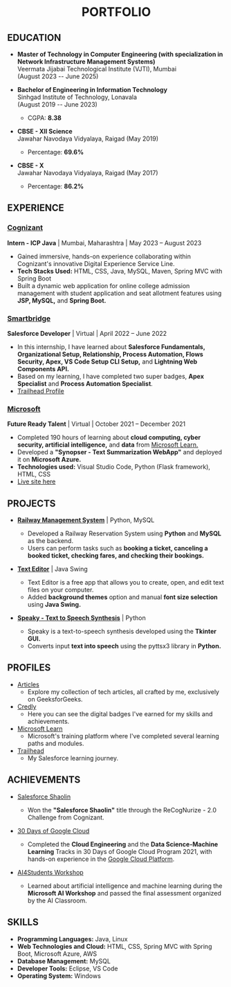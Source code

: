 <h1 align="center">PORTFOLIO</h1>

## EDUCATION

- **Master of Technology in Computer Engineering (with specialization in Network Infrastructure Management Systems)**
   <br>
   Veermata Jijabai Technological Institute (VJTI), Mumbai
  <br>
   (August 2023 -- June 2025)

- **Bachelor of Engineering in Information Technology**
  <br>
   Sinhgad Institute of Technology, Lonavala
   <br>
  (August 2019 -- June 2023)
  - CGPA: **8.38**

- **CBSE - XII Science**
  <br>
  Jawahar Navodaya Vidyalaya, Raigad (May 2019)
  - Percentage: **69.6%**
 
- **CBSE - X**
  <br>
  Jawahar Navodaya Vidyalaya, Raigad (May 2017)
  - Percentage: **86.2%**


## EXPERIENCE

### [Cognizant](https://drive.google.com/file/d/1MOVe1sSVTi5y5fQ9HPnBwG-TTolBwaEY/view)
**Intern - ICP Java** | Mumbai, Maharashtra | May 2023 – August 2023
 - Gained immersive, hands-on experience collaborating within Cognizant's innovative Digital Experience Service Line.
 - **Tech Stacks Used:** HTML, CSS, Java, MySQL, Maven, Spring MVC with Spring Boot
 - Built a dynamic web application for online college admission management with student application and seat allotment features using **JSP, MySQL,** and **Spring Boot.**


### [Smartbridge](https://smartinternz.com/internships/salesforce_certificates/4b5b81483048c8942ed00caaa17b9535)  
**Salesforce Developer** | Virtual | April 2022 – June 2022
   - In this internship, I have learned about **Salesforce Fundamentals, Organizational Setup, Relationship, Process Automation, Flows Security, Apex, VS Code Setup CLI Setup,** and **Lightning Web Components API.**
   - Based on my learning, I have completed two super badges, **Apex Specialist** and **Process Automation Specialist**.
   - [Trailhead Profile](https://trailblazer.me/id/sushant-bagul)
 
     
### [Microsoft](https://drive.google.com/file/d/14p6cRvEo6U6p_R4WfLoSRYM5U1R8H2tV/view?usp=sharing)
**Future Ready Talent** | Virtual | October 2021 – December 2021
  - Completed 190 hours of learning about **cloud computing, cyber security, artificial intelligence,** and **data** from [Microsoft Learn.](https://docs.microsoft.com/en-us/users/sb-4405/collections)
  - Developed a **"Synopser - Text Summarization WebApp"** and deployed it on **Microsoft Azure.**
  - **Technologies used:** Visual Studio Code, Python (Flask framework), HTML, CSS
  - [Live site here](https://synopser.azurewebsites.net/)

## PROJECTS

- [**Railway Management System**](https://github.com/Sushant1209/Railway-Management-System) | Python, MySQL
  - Developed a Railway Reservation System using **Python** and **MySQL** as the backend.
  - Users can perform tasks such as **booking a ticket, canceling a booked ticket, checking fares, and checking their bookings.**

- [**Text Editor**](https://github.com/Sushant1209/TextEditor) | Java Swing
  - Text Editor is a free app that allows you to create, open, and edit text files on your computer.
  - Added **background themes** option and manual **font size selection** using **Java Swing.**

- [**Speaky - Text to Speech Synthesis**](https://github.com/Sushant1209/Text_To_Speech) | Python
  - Speaky is a text-to-speech synthesis developed using the **Tkinter GUI.**
  - Converts input **text into speech** using the pyttsx3 library in **Python.**

## PROFILES

- [Articles](https://docs.google.com/spreadsheets/d/17fjPw3R6dTDAWE34ndLLOHFS-8OvNCVrqE53b1Jfx-M/edit?usp=sharing) 
  - Explore my collection of tech articles, all crafted by me, exclusively on GeeksforGeeks.
- [Credly](https://www.credly.com/users/sushant-bagul)
  - Here you can see the digital badges I've earned for my skills and achievements.
- [Microsoft Learn](https://docs.microsoft.com/en-us/users/sb-4405/)
  - Microsoft's training platform where I've completed several learning paths and modules.
- [Trailhead](https://trailblazer.me/id/sushant-bagul)
  - My Salesforce learning journey.
<!--
 - [Leetcode](https://leetcode.com/sush_at_leetcode/)
  - My solutions to various coding problems.
- [GeeksforGeeks](https://auth.geeksforgeeks.org/user/sush_at_gfg/practice)
  - Practice problems and learning resources I've used.Text 
-->


## ACHIEVEMENTS

- [Salesforce Shaolin](https://drive.google.com/file/d/1mwXmE6ZlV8f2ksajnxvLgfLsAJ5U3qWn/view) 
  - Won the **"Salesforce Shaolin"** title through the ReCogNurize - 2.0 Challenge from Cognizant.

- [30 Days of Google Cloud](https://drive.google.com/file/d/1TaNQ3DRXE--ydQyLpCo6o8Q42sbuwYsS/view?usp=drivesdk) 
  - Completed the **Cloud Engineering** and the **Data Science-Machine Learning** Tracks in 30 Days of Google Cloud Program 2021, with hands-on experience in the [Google Cloud Platform](https://www.qwiklabs.com/public_profiles/597bf01f-14c5-4ba6-bcf1-6219022e4dda).

- [AI4Students Workshop](https://drive.google.com/file/d/1TUSSnFWZmtUps1j3QbiTc715WEmTXWiG/view?usp=drivesdk) 
  - Learned about artificial intelligence and machine learning during the **Microsoft AI Workshop** and passed the final assessment organized by the AI Classroom.

## SKILLS

- **Programming Languages:** Java, Linux
- **Web Technologies and Cloud:** HTML, CSS, Spring MVC with Spring Boot, Microsoft Azure, AWS
- **Database Management:** MySQL
- **Developer Tools:** Eclipse, VS Code
- **Operating System:** Windows



